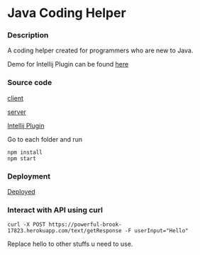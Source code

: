 # Java Coding Helper

### Description

A coding helper created for programmers who are new to Java. 

Demo for Intellij Plugin can be found [here](https://youtu.be/OxNJC40yvtY)

### Source code

[client](https://github.com/Sothis-baka/SpokenIDE)

[server](https://github.com/Sothis-baka/SpokenIDE-serv)

[Intellij Plugin](https://github.com/Sothis-baka/JavaCodingHelper)

Go to each folder and run 

```
npm install
npm start
```

### Deployment

[Deployed](https://aqueous-refuge-42292.herokuapp.com/)

### Interact with API using curl

````
curl -X POST https://powerful-brook-17823.herokuapp.com/text/getResponse -F userInput="Hello"
````

Replace hello to other stuffs u need to use.



